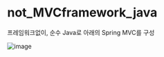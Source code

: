 # not_MVCframework_java
프레임워크없이, 순수 Java로 아래의 Spring MVC를 구성


![image](https://user-images.githubusercontent.com/102216495/208235032-ecb6c5e0-7c78-438f-9766-55e5074391ac.png)
